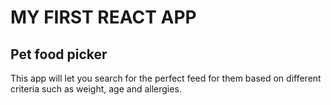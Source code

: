# MY FIRST REACT APP

## Pet food picker

This app will let you search for the perfect feed for them based on different criteria such as weight, age and allergies.
